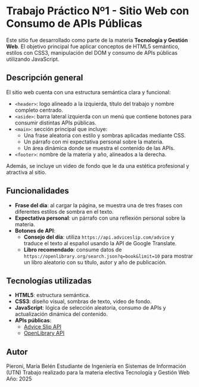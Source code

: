 # Trabajo Práctico Nº1 - Sitio Web con Consumo de APIs Públicas

Este sitio fue desarrollado como parte de la materia **Tecnología y Gestión Web**. El objetivo principal fue aplicar conceptos de HTML5 semántico, estilos con CSS3, manipulación del DOM y consumo de APIs públicas utilizando JavaScript.

## Descripción general

El sitio web cuenta con una estructura semántica clara y funcional:

- `<header>`: logo alineado a la izquierda, título del trabajo y nombre completo centrado.
- `<aside>`: barra lateral izquierda con un menú que contiene botones para consumir distintas APIs públicas.
- `<main>`: sección principal que incluye:
  - Una frase aleatoria con estilo y sombras aplicadas mediante CSS.
  - Un párrafo con mi expectativa personal sobre la materia.
  - Un área dinámica donde se muestra el contenido de las APIs.
- `<footer>`: nombre de la materia y año, alineados a la derecha.

Además, se incluye un video de fondo que le da una estética profesional y atractiva al sitio.

## Funcionalidades

- **Frase del día**: al cargar la página, se muestra una de tres frases con diferentes estilos de sombra en el texto.
- **Expectativa personal**: un párrafo con una reflexión personal sobre la materia.
- **Botones de API**:
  - **Consejo del día**: utiliza `https://api.adviceslip.com/advice` y traduce el texto al español usando la API de Google Translate.
  - **Libro recomendado**: consume datos de `https://openlibrary.org/search.json?q=book&limit=10` para mostrar un libro aleatorio con su título, autor y año de publicación.

## Tecnologías utilizadas

- **HTML5**: estructura semántica.
- **CSS3**: diseño visual, sombras de texto, video de fondo.
- **JavaScript**: lógica de selección aleatoria, consumo de APIs y actualización dinámica del contenido.
- **APIs públicas**:
  - [Advice Slip API](https://api.adviceslip.com)
  - [OpenLibrary API](https://openlibrary.org/developers/api)

## Autor
Pieroni, María Belén
Estudiante de Ingeniería en Sistemas de Información (UTN)
Trabajo realizado para la materia electiva Tecnología y Gestión Web
Año: 2025
